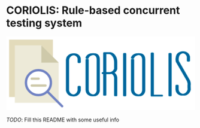 # CORIOLIS: Rule-based concurrent testing system

![](docs/coriolis_logo.png)

*TODO*: Fill this README with some useful info
